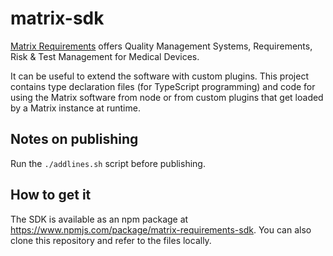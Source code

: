 # matrix-sdk

[Matrix Requirements](https://matrixreq.com/) offers Quality Management Systems,
Requirements, Risk & Test Management for Medical Devices.

It can be useful to extend the software with custom plugins. This project
contains type declaration files (for TypeScript programming) and code for
using the Matrix software from node or from custom plugins that get loaded
by a Matrix instance at runtime.

## Notes on publishing

Run the `./addlines.sh` script before publishing.

## How to get it

The SDK is available as an npm package at https://www.npmjs.com/package/matrix-requirements-sdk.
You can also clone this repository and refer to the files locally.


